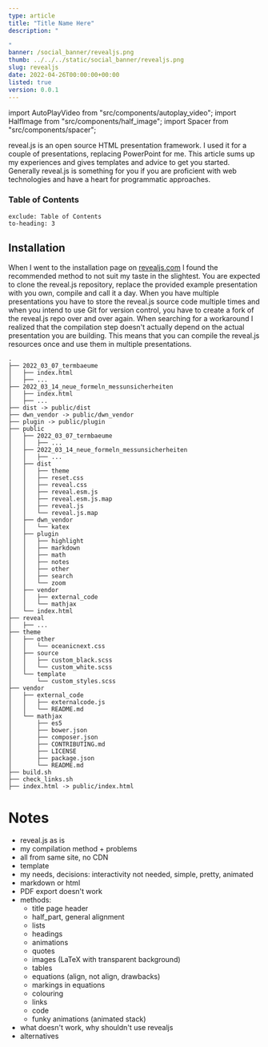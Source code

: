 ```yaml
---
type: article
title: "Title Name Here"
description: "

"
banner: /social_banner/revealjs.png
thumb: ../../../static/social_banner/revealjs.png
slug: revealjs
date: 2022-04-26T00:00:00+00:00
listed: true
version: 0.0.1
---
```

import AutoPlayVideo from "src/components/autoplay_video";
import HalfImage from "src/components/half_image";
import Spacer from "src/components/spacer";

reveal.js is an open source HTML presentation framework.
I used it for a couple of presentations, replacing PowerPoint for me.
This article sums up my experiences and gives templates and advice to get you started.
Generally reveal.js is something for you if you are proficient with web technologies and have a heart for programmatic approaches.

### Table of Contents
```toc
exclude: Table of Contents
to-heading: 3
```

## Installation
When I went to the installation page on [revealjs.com](https://revealjs.com) I found the recommended method to not suit my taste in the slightest.
You are expected to clone the reveal.js repository, replace the provided example presentation with you own, compile and call it a day.
When you have multiple presentations you have to store the reveal.js source code multiple times and when you intend to use Git for version control, you have to create a fork of the reveal.js repo over and over again.
When searching for a workaround I realized that the compilation step doesn't actually depend on the actual presentation you are building.
This means that you can compile the reveal.js resources once and use them in multiple presentations.

```
.
├── 2022_03_07_termbaeume
│   ├── index.html
│   ├── ...
├── 2022_03_14_neue_formeln_messunsicherheiten
│   ├── index.html
│   ├── ...
├── dist -> public/dist
├── dwn_vendor -> public/dwn_vendor
├── plugin -> public/plugin
├── public
│   ├── 2022_03_07_termbaeume
│   │   ├── ...
│   ├── 2022_03_14_neue_formeln_messunsicherheiten
│   │   ├── ...
│   ├── dist
│   │   ├── theme
│   │   ├── reset.css
│   │   ├── reveal.css
│   │   ├── reveal.esm.js
│   │   ├── reveal.esm.js.map
│   │   ├── reveal.js
│   │   └── reveal.js.map
│   ├── dwn_vendor
│   │   └── katex
│   ├── plugin
│   │   ├── highlight
│   │   ├── markdown
│   │   ├── math
│   │   ├── notes
│   │   ├── other
│   │   ├── search
│   │   └── zoom
│   ├── vendor
│   │   ├── external_code
│   │   └── mathjax
│   └── index.html
├── reveal
│   ├── ...
├── theme
│   ├── other
│   │   └── oceanicnext.css
│   ├── source
│   │   ├── custom_black.scss
│   │   └── custom_white.scss
│   └── template
│       └── custom_styles.scss
├── vendor
│   ├── external_code
│   │   ├── externalcode.js
│   │   └── README.md
│   └── mathjax
│       ├── es5
│       ├── bower.json
│       ├── composer.json
│       ├── CONTRIBUTING.md
│       ├── LICENSE
│       ├── package.json
│       └── README.md
├── build.sh
├── check_links.sh
├── index.html -> public/index.html
```

# Notes

- reveal.js as is
- my compilation method + problems
- all from same site, no CDN
- template
- my needs, decisions: interactivity not needed, simple, pretty, animated
- markdown or html
- PDF export doesn't work
- methods:
    - title page header
    - half_part, general alignment
    - lists
    - headings
    - animations
    - quotes
    - images (LaTeX with transparent background)
    - tables
    - equations (align, not align, drawbacks)
    - markings in equations
    - colouring
    - links
    - code
    - funky animations (animated stack)
- what doesn't work, why shouldn't use revealjs
- alternatives

